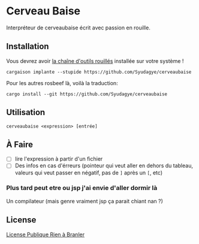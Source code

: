 # Cerveau Baise

Interpréteur de cerveaubaise écrit avec passion en rouille.

## Installation

Vous devrez avoir [la chaîne d'outils rouillés](https://www.rust-lang.org/tools/install) installée sur votre système !

```
cargaison implante --stupide https://github.com/Syudagye/cerveaubaise
```

Pour les autres rosbeef là, voilà la traduction:

```
cargo install --git https://github.com/Syudagye/cerveaubaise
```

## Utilisation

```
cerveaubaise <expression> [entrée]
```

## À Faire

- [ ] lire l'expression à partir d'un fichier
- [ ] Des infos en cas d'érreurs (pointeur qui veut aller en dehors du tableau, valeurs qui veut passer en négatif, pas de `]` après un `[`, etc)

### Plus tard peut etre ou jsp j'ai envie d'aller dormir là

Un compilateur (mais genre vraiment jsp ça parait chiant nan ?)

## License

[License Publique Rien à Branler](http://sam.zoy.org/lprab/)
